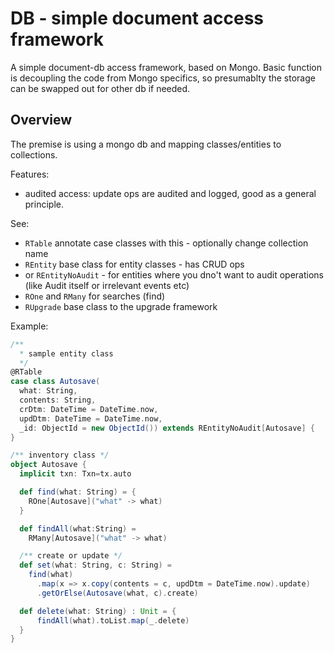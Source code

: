 # DB - simple document access framework

A simple document-db access framework, based on Mongo. Basic function is
decoupling the code from Mongo specifics, so presumablty the storage can
be swapped out for other db if needed.

## Overview

The premise is using a mongo db and mapping classes/entities to collections.

Features:
- audited access: update ops are audited and logged, good as a general principle.

See:
- `RTable` annotate case classes with this - optionally change collection name
- `REntity` base class for entity classes - has CRUD ops
 - or `REntityNoAudit` - for entities where you dno't want to audit operations (like Audit itself or irrelevant events etc)
- `ROne` and `RMany` for searches (find)
- `RUpgrade` base class to the upgrade framework

Example:

```scala
/** 
  * sample entity class
  */
@RTable
case class Autosave(
  what: String,
  contents: String,
  crDtm: DateTime = DateTime.now,
  updDtm: DateTime = DateTime.now,
  _id: ObjectId = new ObjectId()) extends REntityNoAudit[Autosave] {
}

/** inventory class */
object Autosave {
  implicit txn: Txn=tx.auto

  def find(what: String) = {
    ROne[Autosave]("what" -> what)
  }

  def findAll(what:String) =
    RMany[Autosave]("what" -> what)

  /** create or update */
  def set(what: String, c: String) =
    find(what)
      .map(x => x.copy(contents = c, updDtm = DateTime.now).update)
      .getOrElse(Autosave(what, c).create)

  def delete(what: String) : Unit = {
      findAll(what).toList.map(_.delete)
  }
}
```
